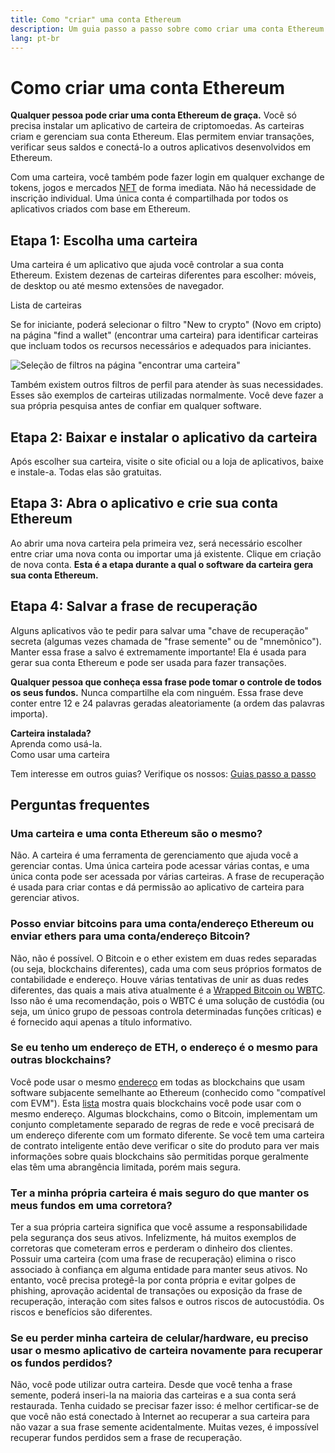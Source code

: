 ```yaml
---
title: Como "criar" uma conta Ethereum
description: Um guia passo a passo sobre como criar uma conta Ethereum usando uma carteira.
lang: pt-br
---
```


# Como criar uma conta Ethereum

**Qualquer pessoa pode criar uma conta Ethereum de graça.** Você só precisa instalar um aplicativo de carteira de criptomoedas. As carteiras criam e gerenciam sua conta Ethereum. Elas permitem enviar transações, verificar seus saldos e conectá-lo a outros aplicativos desenvolvidos em Ethereum.

Com uma carteira, você também pode fazer login em qualquer exchange de tokens, jogos e mercados [NFT](/glossary/#nft) de forma imediata. Não há necessidade de inscrição individual. Uma única conta é compartilhada por todos os aplicativos criados com base em Ethereum.

## Etapa 1: Escolha uma carteira

Uma carteira é um aplicativo que ajuda você controlar a sua conta Ethereum. Existem dezenas de carteiras diferentes para escolher: móveis, de desktop ou até mesmo extensões de navegador.


<ButtonLink href="/wallets/find-wallet/">
  Lista de carteiras
</ButtonLink>

Se for iniciante, poderá selecionar o filtro "New to crypto" (Novo em cripto) na página "find a wallet" (encontrar uma carteira) para identificar carteiras que incluam todos os recursos necessários e adequados para iniciantes.

![Seleção de filtros na página "encontrar uma carteira"](./wallet-box.png)

Também existem outros filtros de perfil para atender às suas necessidades. Esses são exemplos de carteiras utilizadas normalmente. Você deve fazer a sua própria pesquisa antes de confiar em qualquer software.

## Etapa 2: Baixar e instalar o aplicativo da carteira

Após escolher sua carteira, visite o site oficial ou a loja de aplicativos, baixe e instale-a. Todas elas são gratuitas.

## Etapa 3: Abra o aplicativo e crie sua conta Ethereum

Ao abrir uma nova carteira pela primeira vez, será necessário escolher entre criar uma nova conta ou importar uma já existente. Clique em criação de nova conta. **Esta é a etapa durante a qual o software da carteira gera sua conta Ethereum.**

## Etapa 4: Salvar a frase de recuperação

Alguns aplicativos vão te pedir para salvar uma "chave de recuperação" secreta (algumas vezes chamada de "frase semente" ou de "mnemônico"). Manter essa frase a salvo é extremamente importante! Ela é usada para gerar sua conta Ethereum e pode ser usada para fazer transações.

**Qualquer pessoa que conheça essa frase pode tomar o controle de todos os seus fundos.** Nunca compartilhe ela com ninguém. Essa frase deve conter entre 12 e 24 palavras geradas aleatoriamente (a ordem das palavras importa).

<div>
<Alert variant="update">
<AlertEmoji text=":eyes:"/>
<AlertContent className="flex-row justify-between items-center">
  <div><b>Carteira instalada?</b><br/> Aprenda como usá-la.</div>
  <ButtonLink href="/guides/how-to-use-a-wallet">
    Como usar uma carteira
  </ButtonLink>
</AlertContent>
</Alert>
</div>

Tem interesse em outros guias? Verifique os nossos: [Guias passo a passo](/guides/)

## Perguntas frequentes

### Uma carteira e uma conta Ethereum são o mesmo?

Não. A carteira é uma ferramenta de gerenciamento que ajuda você a gerenciar contas. Uma única carteira pode acessar várias contas, e uma única conta pode ser acessada por várias carteiras. A frase de recuperação é usada para criar contas e dá permissão ao aplicativo de carteira para gerenciar ativos.

### Posso enviar bitcoins para uma conta/endereço Ethereum ou enviar ethers para uma conta/endereço Bitcoin?

Não, não é possível. O Bitcoin e o ether existem em duas redes separadas (ou seja, blockchains diferentes), cada uma com seus próprios formatos de contabilidade e endereço. Houve várias tentativas de unir as duas redes diferentes, das quais a mais ativa atualmente é a [Wrapped Bitcoin ou WBTC](https://www.bitcoin.com/get-started/what-is-wbtc/). Isso não é uma recomendação, pois o WBTC é uma solução de custódia (ou seja, um único grupo de pessoas controla determinadas funções críticas) e é fornecido aqui apenas a título informativo.

### Se eu tenho um endereço de ETH, o endereço é o mesmo para outras blockchains?

Você pode usar o mesmo [endereço](/glossary/#address) em todas as blockchains que usam software subjacente semelhante ao Ethereum (conhecido como "compatível com EVM"). Esta [lista](https://chainlist.org/) mostra quais blockchains você pode usar com o mesmo endereço. Algumas blockchains, como o Bitcoin, implementam um conjunto completamente separado de regras de rede e você precisará de um endereço diferente com um formato diferente. Se você tem uma carteira de contrato inteligente então deve verificar o site do produto para ver mais informações sobre quais blockchains são permitidas porque geralmente elas têm uma abrangência limitada, porém mais segura.

### Ter a minha própria carteira é mais seguro do que manter os meus fundos em uma corretora?

Ter a sua própria carteira significa que você assume a responsabilidade pela segurança dos seus ativos. Infelizmente, há muitos exemplos de corretoras que cometeram erros e perderam o dinheiro dos clientes. Possuir uma carteira (com uma frase de recuperação) elimina o risco associado à confiança em alguma entidade para manter seus ativos. No entanto, você precisa protegê-la por conta própria e evitar golpes de phishing, aprovação acidental de transações ou exposição da frase de recuperação, interação com sites falsos e outros riscos de autocustódia. Os riscos e benefícios são diferentes.

### Se eu perder minha carteira de celular/hardware, eu preciso usar o mesmo aplicativo de carteira novamente para recuperar os fundos perdidos?

Não, você pode utilizar outra carteira. Desde que você tenha a frase semente, poderá inseri-la na maioria das carteiras e a sua conta será restaurada. Tenha cuidado se precisar fazer isso: é melhor certificar-se de que você não está conectado à Internet ao recuperar a sua carteira para não vazar a sua frase semente acidentalmente. Muitas vezes, é impossível recuperar fundos perdidos sem a frase de recuperação.
